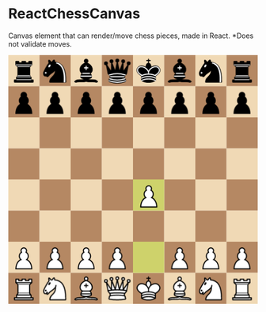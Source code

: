 # ReactChessCanvas
Canvas element that can render/move chess pieces, made in React. *Does not validate moves. 


![Screenshot](https://github.com/Randy-Jordan/ReactChessCanvas/blob/main/Screenshot.png)
